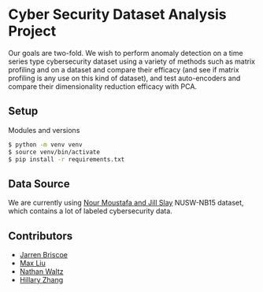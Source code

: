 # Cyber Security Dataset Analysis Project

Our goals are two-fold. We wish to perform anomaly detection on a time series type cybersecurity dataset using a variety of methods such as matrix profiling and on a dataset and compare their efficacy (and see if matrix profiling is any use on this kind of dataset), and test auto-encoders and compare their dimensionality reduction efficacy with PCA. 

## Setup
Modules and versions
```bash
$ python -m venv venv
$ source venv/bin/activate
$ pip install -r requirements.txt
```

## Data Source

We are currently using [Nour Moustafa and Jill Slay](https://cloudstor.aarnet.edu.au/plus/index.php/s/2DhnLGDdEECo4ys?path=%2FUNSW-NB15%20-%20CSV%20Files) NUSW-NB15 dataset, which contains a lot of labeled cybersecurity data. 

## Contributors

- [Jarren Briscoe](https://github.com/jbroot)
- [Max Liu](https://github.com/kolxy)
- [Nathan Waltz](https://tornato.xyz)
- [Hillary Zhang](https://github.com/hillaryzhang)
